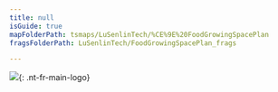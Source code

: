 ```yaml
---
title: null
isGuide: true
mapFolderPath: tsmaps/LuSenlinTech/%CE%9E%20FoodGrowingSpacePlan
fragsFolderPath: LuSenlinTech/FoodGrowingSpacePlan_frags

---
```



<!-- tsGuideRenderComment {"guide":{"id":"xCf9bn1Ce","path":"LuSenlinTech","fragmentFolderPath":"LuSenlinTech/FoodGrowingSpacePlan_frags"},"fragment":{"id":"xCf9bn1Ce","topLevelMapKey":"s7SMNM05c","mapKeyChain":"s7SMNM05c","guideID":"xCf9bn1Q1","guidePath":"c:/GitHub/MuddySpud/MuddySpud.github.io/tsmaps/LuSenlinTech/FoodGrowingSpacePlan.tsmap","chartKey":"s7SMNM05c","isLeaf":false,"options":[{"id":"xCf9bz15j","order":1},{"id":"xCf9d11DM","option":"About Lǜ Sēnlín technologies","order":2,"isAncillary":true}]}} -->

[<img src="/LuSenlinTech/assets/images/LuSenlin_white.png">](/LuSenlinTech/assets/images/LuSenlin_white.png){: .nt-fr-main-logo}

